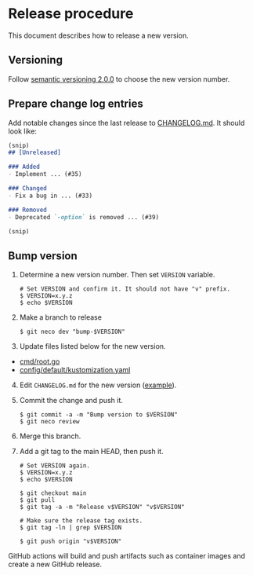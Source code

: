 Release procedure
=================

This document describes how to release a new version.

## Versioning

Follow [semantic versioning 2.0.0][semver] to choose the new version number.

## Prepare change log entries

Add notable changes since the last release to [CHANGELOG.md](CHANGELOG.md).
It should look like:

```markdown
(snip)
## [Unreleased]

### Added
- Implement ... (#35)

### Changed
- Fix a bug in ... (#33)

### Removed
- Deprecated `-option` is removed ... (#39)

(snip)
```

## Bump version

1. Determine a new version number. Then set `VERSION` variable.

    ```console
    # Set VERSION and confirm it. It should not have "v" prefix.
    $ VERSION=x.y.z
    $ echo $VERSION
    ```

2. Make a branch to release

    ```console
    $ git neco dev "bump-$VERSION"
    ```

3. Update files listed below for the new version.
  - [cmd/root.go](../cmd/root.go)
  - [config/default/kustomization.yaml](../config/default/kustomization.yaml)
  
4. Edit `CHANGELOG.md` for the new version ([example][]).
5. Commit the change and push it.

    ```console
    $ git commit -a -m "Bump version to $VERSION"
    $ git neco review
    ```

6. Merge this branch.
7. Add a git tag to the main HEAD, then push it.

    ```console
    # Set VERSION again.
    $ VERSION=x.y.z
    $ echo $VERSION

    $ git checkout main
    $ git pull
    $ git tag -a -m "Release v$VERSION" "v$VERSION"

    # Make sure the release tag exists.
    $ git tag -ln | grep $VERSION

    $ git push origin "v$VERSION"
    ```

GitHub actions will build and push artifacts such as container images and
create a new GitHub release.

[semver]: https://semver.org/spec/v2.0.0.html
[example]: https://github.com/cybozu-go/etcdpasswd/commit/77d95384ac6c97e7f48281eaf23cb94f68867f79

